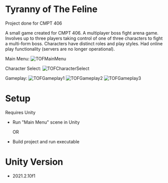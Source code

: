 # Tyranny of The Feline
 Project done for CMPT 406
  
 A small game created for CMPT 406. A multiplayer boss fight arena game. Involves up to three players taking control of one of three characters to fight a multi-form boss. Characters have distinct roles and play styles. Had online play functionality (servers are no longer operational).

 

Main Menu:
![TOFMainMenu](https://user-images.githubusercontent.com/73213301/227703153-d93db9fc-2452-49bd-8136-66b9689425f4.PNG)

Character Select:
![TOFCharacterSelect](https://user-images.githubusercontent.com/73213301/227703168-a99bba1f-0464-4238-b40d-7542dd0c1755.PNG)
  
Gameplay:
![TOFGameplay1](https://user-images.githubusercontent.com/73213301/227703179-cf50d1d1-c9a9-4fdf-9e23-8c2aac2c704f.PNG)
![TOFGameplay2](https://user-images.githubusercontent.com/73213301/227703183-bec18f31-aee1-4d41-bf7d-d287ba9a8a42.PNG)
![TOFGameplay3](https://user-images.githubusercontent.com/73213301/227703290-6291935e-cf28-47f1-b3d1-b8227aed91ef.PNG)

# Setup
Requires Unity
 * Run "Main Menu" scene in Unity

   OR

 * Build project and run executable
 
# Unity Version
 * 2021.2.10f1
